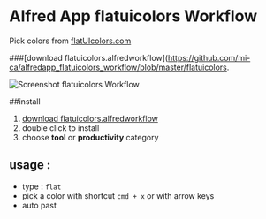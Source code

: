 # Alfred App flatuicolors Workflow

Pick colors from [flatUIcolors.com](www.flatuicolors.com)

###[download flatuicolors.alfredworkflow](https://github.com/mi-ca/alfredapp_flatuicolors_workflow/blob/master/flatuicolors.

![Screenshot flatuicolors Workflow](https://raw.github.com/mi-ca/alfredapp_flatuicolors_workflow/master/src/flatuicolors-workflow-screenshot.png)

##install
1. [download flatuicolors.alfredworkflow](https://github.com/mi-ca/alfredapp_flatuicolors_workflow/blob/master/flatuicolors.alfredworkflow?raw=true)
2. double click to install
3. choose **tool** or **productivity** category

## usage :
* type : `flat`
* pick a color with shortcut `cmd + x` or with arrow keys
* auto past 
